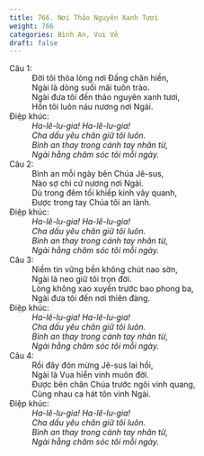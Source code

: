 ```yaml
---
title: 766. Nơi Thảo Nguyên Xanh Tươi
weight: 766
categories: Bình An, Vui Vẻ
draft: false
---
```

<dl><dt>Câu 1:</dt><dd data-verse="1">Đời tôi thỏa lòng nơi Đấng chăn hiền, <br/>Ngài là dòng suối mãi tuôn trào. <br/>Ngài đưa tôi đến thảo nguyên xanh tươi, <br/>Hồn tôi luôn náu nương nơi Ngài. </dd><dt>Điệp khúc:</dt><dd data-chorus="1"><em>Ha-lê-lu-gia! Ha-lê-lu-gia! <br/>Cha dấu yêu chăn giữ tôi luôn. <br/>Bình an thay trong cánh tay nhân từ, <br/>Ngài hằng chăm sóc tôi mỗi ngày. </em></dd><dt>Câu 2:</dt><dd data-verse="2">Bình an mỗi ngày bên Chúa Jê-sus, <br/>Nào sợ chi cứ nương nơi Ngài. <br/>Dù trong đêm tối khiếp kinh vây quanh, <br/>Được trong tay Chúa tôi an lành. </dd><dt>Điệp khúc:</dt><dd data-chorus="1"><em>Ha-lê-lu-gia! Ha-lê-lu-gia! <br/>Cha dấu yêu chăn giữ tôi luôn. <br/>Bình an thay trong cánh tay nhân từ, <br/>Ngài hằng chăm sóc tôi mỗi ngày. </em></dd><dt>Câu 3:</dt><dd data-verse="3">Niềm tin vững bền không chút nao sờn, <br/>Ngài là neo giữ tôi trọn đời. <br/>Lòng không xao xuyến trước bao phong ba, <br/>Ngài đưa tôi đến nơi thiên đàng. </dd><dt>Điệp khúc:</dt><dd data-chorus="1"><em>Ha-lê-lu-gia! Ha-lê-lu-gia! <br/>Cha dấu yêu chăn giữ tôi luôn. <br/>Bình an thay trong cánh tay nhân từ, <br/>Ngài hằng chăm sóc tôi mỗi ngày. </em></dd><dt>Câu 4:</dt><dd data-verse="4">Rồi đây đón mừng Jê-sus lai hồi, <br/>Ngài là Vua hiển vinh muôn đời. <br/>Được bên chân Chúa trước ngôi vinh quang, <br/>Cùng nhau ca hát tôn vinh Ngài. </dd><dt>Điệp khúc:</dt><dd data-chorus="1"><em>Ha-lê-lu-gia! Ha-lê-lu-gia! <br/>Cha dấu yêu chăn giữ tôi luôn. <br/>Bình an thay trong cánh tay nhân từ, <br/>Ngài hằng chăm sóc tôi mỗi ngày. </em></dd></dl>
